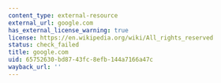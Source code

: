 ```yaml
---
content_type: external-resource
external_url: google.com
has_external_license_warning: true
license: https://en.wikipedia.org/wiki/All_rights_reserved
status: check_failed
title: google.com
uid: 65752630-bd87-43fc-8efb-144a7166a47c
wayback_url: ''
---
```

